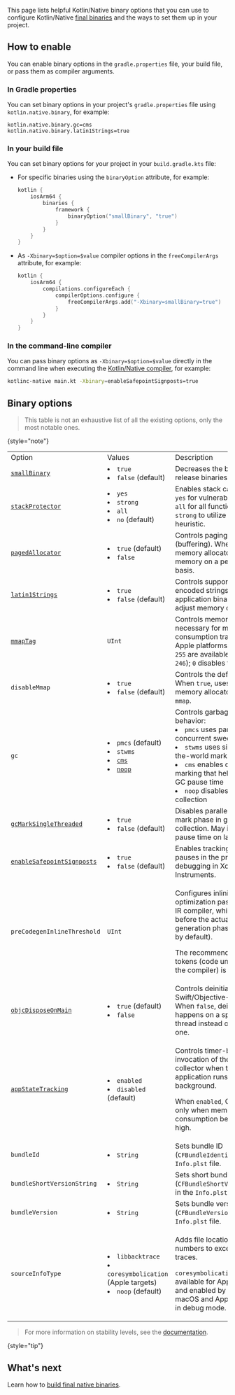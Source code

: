 [//]: # (title: Kotlin/Native binary options)

This page lists helpful Kotlin/Native binary options that you can use to configure Kotlin/Native [final binaries](https://www.jetbrains.com/help/kotlin-multiplatform-dev/multiplatform-build-native-binaries.html)
and the ways to set them up in your project.

## How to enable

You can enable binary options in the `gradle.properties` file, your build file, or pass them as compiler arguments.

### In Gradle properties

You can set binary options in your project's `gradle.properties` file using `kotlin.native.binary`, for example:

```none
kotlin.native.binary.gc=cms
kotlin.native.binary.latin1Strings=true
```

### In your build file

You can set binary options for your project in your `build.gradle.kts` file:

* For specific binaries using the `binaryOption` attribute, for example:

  ```kotlin
  kotlin {
      iosArm64 {
          binaries {
              framework {
                  binaryOption("smallBinary", "true")
              }
          }
      }
  }
  ```

* As `-Xbinary=$option=$value` compiler options in the `freeCompilerArgs` attribute, for example:

  ```kotlin
  kotlin {
      iosArm64 {
          compilations.configureEach {
              compilerOptions.configure {
                  freeCompilerArgs.add("-Xbinary=smallBinary=true")
              }
          }
      }
  }
  ```

### In the command-line compiler

You can pass binary options as `-Xbinary=$option=$value` directly in the command line when executing
the [Kotlin/Native compiler](native-get-started.md#using-the-command-line-compiler),
for example:

```bash
kotlinc-native main.kt -Xbinary=enableSafepointSignposts=true
```

## Binary options

> This table is not an exhaustive list of all the existing options, only the most notable ones.
>
{style="note"}

<table column-width="fixed">
    <tr>
        <td width="240">Option</td>
        <td width="170">Values</td>
        <td>Description</td>
        <td width="110">Status</td>
    </tr>
    <tr>
        <td><a href="whatsnew-eap.md#smaller-binary-size-for-release-binaries"><code>smallBinary</code></a></td>
        <td>
            <list>
                <li><code>true</code></li>
                <li><code>false</code> (default)</li>
            </list>
        </td>
        <td>Decreases the binary size for release binaries.</td>
        <td>Experimental since 2.2.20</td>
    </tr>
    <tr>
        <td><a href="whatsnew-eap.md#support-for-stack-canaries-in-binaries"><code>stackProtector</code></a></td>
        <td>
            <list>
                <li><code>yes</code></li>
                <li><code>strong</code></li>
                <li><code>all</code></li>
                <li><code>no</code> (default)</li>
            </list>
        </td>
        <td>Enables stack canaries: use <code>yes</code> for vulnerable functions, <code>all</code> for all functions, and <code>strong</code> to utilize stronger heuristic.</td>
        <td>Available since 2.2.20</td>
    </tr>
    <tr>
        <td><a href="native-memory-manager.md#disable-allocator-paging"><code>pagedAllocator</code></a></td>
        <td>
            <list>
                <li><code>true</code> (default)</li>
                <li><code>false</code></li>
            </list>
        </td>
        <td>Controls paging of allocations (buffering). When <code>false</code>, the memory allocator reserves memory on a per-object basis.</td>
        <td>Experimental since 2.2.0</td>
    </tr>
    <tr>
        <td><a href="native-memory-manager.md#enable-support-for-latin-1-strings"><code>latin1Strings</code></a></td>
        <td>
            <list>
                <li><code>true</code></li>
                <li><code>false</code> (default)</li>
            </list>
        </td>
        <td>Controls support for Latin-1-encoded strings to reduce application binary size and adjust memory consumption.</td>
        <td>Experimental since 2.2.0</td>
    </tr>
    <tr>
        <td><a href="native-memory-manager.md#track-memory-consumption-on-apple-platforms"><code>mmapTag</code></a></td>
        <td><code>UInt</code></td>
        <td>Controls memory tagging, necessary for memory consumption tracking on Apple platforms. Values <code>240</code>-<code>255</code> are available (default is <code>246</code>); <code>0</code> disables tagging</td>
        <td>Available since 2.2.0</td>
    </tr>
    <tr>
        <td><code>disableMmap</code></td>
        <td>
            <list>
                <li><code>true</code></li>
                <li><code>false</code> (default)</li>
            </list>
        </td>
        <td>Controls the default allocator. When <code>true</code>, uses the <code>malloc</code> memory allocator instead of <code>mmap</code>.</td>
        <td>Available since 2.2.0</td>
    </tr>
    <tr>
        <td><code>gc</code></td>
        <td>
            <list>
                <li><code>pmcs</code> (default)</li>
                <li><code>stwms</code></li>
                <li><a href="native-memory-manager.md#optimize-gc-performance"><code>cms</code></a></li>
                <li><a href="native-memory-manager.md#disable-garbage-collection"><code>noop</code></a></li>
            </list>
        </td>
        <td>Controls garbage collection behavior:
            <list>
                <li><code>pmcs</code> uses parallel mark concurrent sweep</li>
                <li><code>stwms</code> uses simple stop-the-world mark and sweep</li>
                <li><code>cms</code> enables concurrent marking that helps decrease GC pause time</li>
                <li><code>noop</code> disables garbage collection</li>
            </list>
        </td>
        <td><code>cms</code> is Experimental since 2.0.20</td>
    </tr>
    <tr>
        <td><a href="native-memory-manager.md#garbage-collector"><code>gcMarkSingleThreaded</code></a></td>
        <td>
            <list>
                <li><code>true</code></li>
                <li><code>false</code> (default)</li>
            </list>
        </td>
        <td>Disables parallelization of the mark phase in garbage collection. May increase GC pause time on large heaps.</td>
        <td>Available since 1.7.20</td>
    </tr>
    <tr>
        <td><a href="native-memory-manager.md#monitor-gc-performance"><code>enableSafepointSignposts</code></a></td>
        <td>
            <list>
                <li><code>true</code></li>
                <li><code>false</code> (default)</li>
            </list>
        </td>
        <td>Enables tracking GC-related pauses in the project for debugging in Xcode Instruments.</td>
        <td>Available since 2.0.20</td>
    </tr>
    <tr>
        <td><code>preCodegenInlineThreshold</code></td>
        <td><code>UInt</code></td>
        <td>
            <p>Configures inlining optimization pass in the Kotlin IR compiler, which comes before the actual code generation phase (disabled by default).</p> 
            <p>The recommended number of tokens (code units parsed by the compiler) is 40.</p>
        </td>
        <td>Experimental since 2.1.20</td>
    </tr>
    <tr>
        <td><a href="native-arc-integration.md#deinitializers"><code>objcDisposeOnMain</code></a></td>
        <td>
            <list>
                <li><code>true</code> (default)</li>
                <li><code>false</code></li>
            </list>
        </td>
        <td>Controls deinitialization of Swift/Objective-C objects. When <code>false</code>, deinitialization happens on a special GC thread instead of the main one.</td>
        <td>Available since 1.9.0</td>
    </tr>
    <tr>
        <td><a href="native-arc-integration.md#support-for-background-state-and-app-extensions"><code>appStateTracking</code></a></td>
        <td>
            <list>
                <li><code>enabled</code></li>
                <li><code>disabled</code> (default)</li>
            </list>
        </td>
        <td>
            <p>Controls timer-based invocation of the garbage collector when the application runs in the background.</p>
            <p>When <code>enabled</code>, GC is called only when memory consumption becomes too high.</p>
       </td>
        <td>Experimental since 1.7.20</td>
    </tr>
    <tr>
        <td><code>bundleId</code></td>
        <td>
            <list>
                <li><code>String</code></li>
            </list>
        </td>
        <td>Sets bundle ID (<code>CFBundleIdentifier</code>) in the <code>Info.plst</code> file.</td>
        <td>Available since 1.7.20</td>
    </tr>
    <tr>
        <td><code>bundleShortVersionString</code></td>
        <td>
            <list>
                <li><code>String</code></li>
            </list>
        </td>
        <td>Sets short bundle version (<code>CFBundleShortVersionString</code>) in the <code>Info.plst</code> file.</td>
        <td>Available since 1.7.20</td>
    </tr>
    <tr>
        <td><code>bundleVersion</code></td>
        <td>
            <list>
                <li><code>String</code></li>
            </list>
        </td>
        <td>Sets bundle version (<code>CFBundleVersion</code>) in the <code>Info.plst</code> file.</td>
        <td>Available since 1.7.20</td>
    </tr>
    <tr>
        <td><code>sourceInfoType</code></td>
        <td>
            <list>
                <li><code>libbacktrace</code></li>
                <li><code>coresymbolication</code> (Apple targets)</li>
                <li><code>noop</code> (default)</li>
            </list>
        </td>
        <td>
            <p>Adds file locations and line numbers to exception stack traces.</p>
            <p><code>coresymbolication</code> is only available for Apple targets and enabled by default for macOS and Apple simulators in debug mode.</p>
        </td>
        <td>Experimental since 1.6.20</td>
    </tr>
    <!-- <tr>
        <td><code>objcExportReportNameCollisions</code></td>
        <td>
            <list>
                <li><code>true</code></li>
                <li><code>false</code> (default)</li>
            </list>
        </td>
        <td>When <code>enabled</code>, reports warnings in case name collisions occur during Objective-C export.</td>
        <td></td>
    </tr>
    <tr>
        <td><code>objcExportErrorOnNameCollisions</code></td>
        <td>
            <list>
                <li><code>true</code></li>
                <li><code>false</code> (default)</li>
            </list>
        </td>
        <td>When <code>true</code>, issues errors in case name collisions occur during Objective-C export.</td>
        <td></td>
    </tr>
    <tr>
        <td><code>debugCompilationDir</code></td>
        <td><code>String</code></td>
        <td>Specifies the directory path to use for debug information in the compiled binary.</td>
        <td></td>
    </tr>
    <tr>
        <td><code>fixedBlockPageSize</code></td>
        <td><code>UInt</code></td>
        <td>Controls the page size for fixed memory blocks in the memory allocator. Affects memory allocation performance and fragmentation.</td>
        <td></td>
    </tr>
    <tr>
        <td><code>gcMutatorsCooperate</code></td>
        <td>
            <list>
                <li><code>true</code></li>
                <li><code>false</code> (default)</li>
            </list>
        </td>
        <td>Controls cooperation between mutator threads and the garbage collector.</td>
        <td></td>
    </tr>
    <tr>
        <td><code>auxGCThreads</code></td>
        <td><code>UInt</code></td>
        <td>Specifies the number of auxiliary threads to use for garbage collection.</td>
        <td></td>
    </tr>
    <tr>
        <td><code>sanitizer</code></td>
        <td>
            <list>
                <li><code>address</code></li>
                <li><code>thread</code></li>
            </list>
        </td>
        <td>Enables runtime sanitizers for detecting various issues like memory errors, data races, and undefined behavior.</td>
        <td>Experimental</td>
    </tr> -->
</table>

> For more information on stability levels, see the [documentation](components-stability.md#stability-levels-explained).
> 
{style="tip"}

## What's next

Learn how to [build final native binaries](https://www.jetbrains.com/help/kotlin-multiplatform-dev/multiplatform-build-native-binaries.html).
